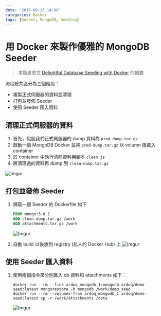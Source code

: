 ```yaml
---
date: "2017-09-13 14:08"
categories: Docker
tags: [Docker, MongoDB, Seeding]
---
```

# 用 Docker 來製作優雅的 MongoDB Seeder

> 本篇是原文 [Delightful Database Seeding with Docker](https://ardoq.com/delightful-database-seeding-with-docker/) 的摘要

流程總共區分為三個階段：

* 複製正式伺服器的資料並清理
* 打包並發佈 Seeder
* 使用 Seeder 匯入資料

## 清理正式伺服器的資料

1. 首先，假設我們正式伺服器的 dump 資料為 `prod-dump.tar.gz`
2. 啟動一個 MongoDB Docker 並將 `prod-dump.tar.gz` 以 volumn 掛載入 container
3. 於 container 中執行清除資料用腳本 `clean.js`
4. 將清理過的資料再 dump 到 `clean-dump.tar.gz`

![Imgur](https://i.imgur.com/0SAmBE9.png)

## 打包並發佈 Seeder

1. 撰寫一個 Seeder 的 Dockerfile 如下

    ```Dockerfile
    FROM mongo:3.0.1
    ADD clean-dump.tar.gz /work
    ADD attachments.tar.gz /work
    ```

    ![Imgur](https://i.imgur.com/3hZiQ6g.png)
2. 自動 build 以後放到 registry (私人的 Docker Hub) 上
    ![Imgur](https://i.imgur.com/m6509Me.png)

## 使用 Seeder 匯入資料

1. 使用兩個指令來分別匯入 db 資料和 attachments 如下：

    ```shell
    docker run --rm --link ardoq_mongodb_1:mongodb ardoq/demo-seed:latest mongorestore -h mongodb /work/demo_seed
    docker run --rm --volumes-from ardoq_mongodb_1 ardoq/demo-seed:latest cp -r /work/attachments /data
    ```

    ![Imgur](https://i.imgur.com/oZjJklp.png)
